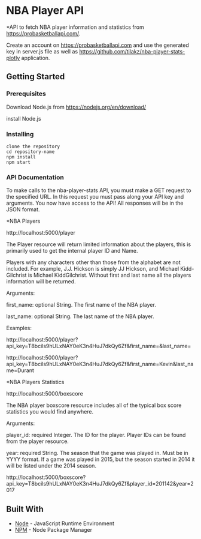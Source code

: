# NBA Player API

*API to fetch NBA player information and statistics from https://probasketballapi.com/. 

Create an account on https://probasketballapi.com and use the generated key in server.js file as well as https://github.com/tilakz/nba-player-stats-plotly application. 

## Getting Started

### Prerequisites

Download Node.js from https://nodejs.org/en/download/

install Node.js

### Installing

```
clone the repository
cd repository-name
npm install
npm start
```

### API Documentation

To make calls to the nba-player-stats API, you must make a GET request to the specified URL. In this request you must pass along your API key and arguments. You now have access to the API! All responses will be in the JSON format.

*NBA Players 

http://localhost:5000/player

The Player resource will return limited information about the players, this is primarily used to get the internal player ID and Name. 

Players with any characters other than those from the alphabet are not included. For example, J.J. Hickson is simply JJ Hickson, and Michael Kidd-Gilchrist is Michael KiddGilchrist. Without first and last name all the players information will be returned. 

Arguments:

first_name:	optional
String. The first name of the NBA player.

last_name:	optional
String. The last name of the NBA player.

Examples: 

http://localhost:5000/player?api_key=T8bcils9hULxNAY0eK3n4HuJ7dkQy6Zf&first_name=&last_name=


http://localhost:5000/player?api_key=T8bcils9hULxNAY0eK3n4HuJ7dkQy6Zf&first_name=Kevin&last_name=Durant


*NBA Players Statistics

http://localhost:5000/boxscore

The NBA player boxscore resource includes all of the typical box score statistics you would find anywhere.

Arguments:

player_id:	required
Integer. The ID for the player. Player IDs can be found from the player resource. 

year:	required
String. The season that the game was played in. Must be in YYYY format. If a game was played in 2015, but the season started in 2014 it will be listed under the 2014 season.

http://localhost:5000/boxscore?api_key=T8bcils9hULxNAY0eK3n4HuJ7dkQy6Zf&player_id=201142&year=2017


## Built With

* [Node](https://nodejs.org/en/) - JavaScript Runtime Environment
* [NPM](https://www.npmjs.com/) - Node Package Manager
